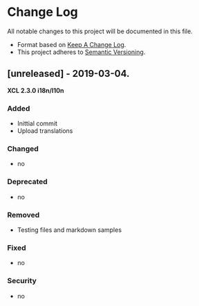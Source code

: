 # Change Log

All notable changes to this project will be documented in this file.

- Format based on [Keep A Change Log](https://keepachangelog.com/en/1.0.0/).
- This project adheres to [Semantic Versioning](https://semver.org/).


## [unreleased] - 2019-03-04.

**XCL 2.3.0 i18n/l10n**

### Added

- Inittial commit
- Upload translations

### Changed

- no

### Deprecated

- no

### Removed

- Testing files and markdown samples

### Fixed

- no

### Security

- no
